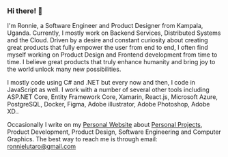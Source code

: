 ### Hi there! 👋
I'm Ronnie, a Software Engineer and Product Designer from Kampala, Uganda. Currently, I mostly work on Backend Services, Distributed Systems and the Cloud. Driven by a desire and constant curiosity about creating great products that fully empower the user from end to end, I often find myself working on Product Design and Frontend development from time to time. I believe great products that truly enhance humanity and bring joy to the world unlock many new possibilities.

I mostly code using C# and .NET but every now and then, I code in JavaScript as well. I work with a number of several other tools including ASP.NET Core, Entity Framework Core, Xamarin, React.js, Microsoft Azure, PostgreSQL, Docker, Figma, Adobe illustrator, Adobe Photoshop, Adobe XD..

Occasionally I write on my [Personal Website](https://ronnielutalo.github.io/) about [Personal Projects](https://ronnielutalo.github.io/projects/), Product Development, Product Design, Software Engineering and Computer Graphics. The best way to reach me is through email: ronnielutaro@gmail.com

